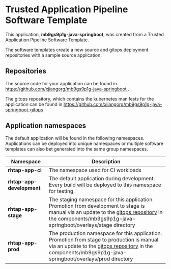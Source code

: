 # Trusted Application Pipeline Software Template

This application, **mb9gs9p1g-java-springboot**, was created from a Trusted Application Pipeline Software Template.

The software templates create a new source and gitops deployment repositories with a sample source application. 

## Repositories

The source code for your application can be found in [https://github.com/xjiangorg/mb9gs9p1g-java-springboot ](https://github.com/xjiangorg/mb9gs9p1g-java-springboot ).
 
The gitops repository, which contains the kubernetes manifests for the application can be found in 
[https://github.com/xjiangorg/mb9gs9p1g-java-springboot-gitops ](https://github.com/xjiangorg/mb9gs9p1g-java-springboot-gitops ) 

## Application namespaces 

The default application will be found in the following namespaces. Applications can be deployed into unique namespaces or multiple software templates can also bet generated into the same group namespaces.  

|  Namespace   |  Description   |  
| -------- | -------- |
| **rhtap-app-ci** | The namespace used for CI workloads |
| **rhtap-app-development** | The default application during development. Every build will be deployed to this namespace for testing. |
| **rhtap-app-stage** | The staging namespace for this application. Promotion from development to stage is manual via an update to the [gitops repository](https://github.com/xjiangorg/mb9gs9p1g-java-springboot-gitops ) in the components/mb9gs9p1g-java-springboot/overlays/stage directory |
| **rhtap-app-prod** | The production namespace for this application. Promotion from stage to production is manual via an update to the [gitops repository](https://github.com/xjiangorg/mb9gs9p1g-java-springboot-gitops ) in the components/mb9gs9p1g-java-springboot/overlays/prod directory |